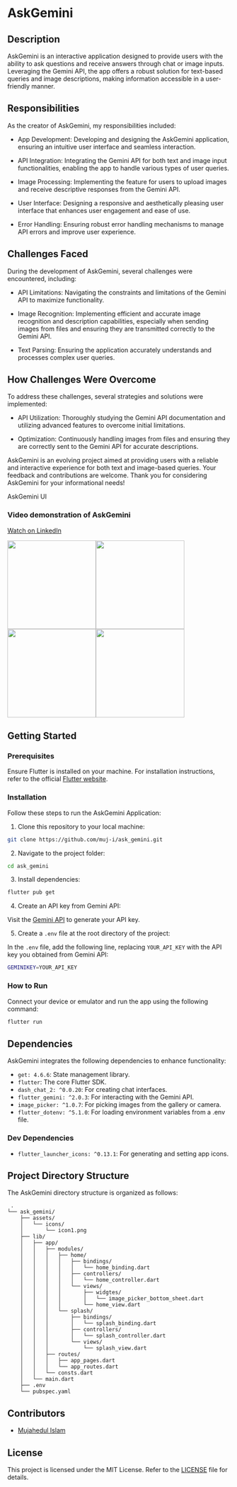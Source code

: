 # AskGemini

## Description
AskGemini is an interactive application designed to provide users with the ability to ask questions and receive answers through chat or image inputs. Leveraging the Gemini API, the app offers a robust solution for text-based queries and image descriptions, making information accessible in a user-friendly manner.

## Responsibilities
As the creator of AskGemini, my responsibilities included:

 - App Development: Developing and designing the AskGemini application, ensuring an intuitive user interface and seamless interaction.

 - API Integration: Integrating the Gemini API for both text and image input functionalities, enabling the app to handle various types of user queries.

 - Image Processing: Implementing the feature for users to upload images and receive descriptive responses from the Gemini API.

 - User Interface: Designing a responsive and aesthetically pleasing user interface that enhances user engagement and ease of use.

 - Error Handling: Ensuring robust error handling mechanisms to manage API errors and improve user experience.

## Challenges Faced
During the development of AskGemini, several challenges were encountered, including:

 - API Limitations: Navigating the constraints and limitations of the Gemini API to maximize functionality.

 - Image Recognition: Implementing efficient and accurate image recognition and description capabilities, especially when sending images from files and ensuring they are transmitted correctly to the Gemini API.

 - Text Parsing: Ensuring the application accurately understands and processes complex user queries.

## How Challenges Were Overcome
To address these challenges, several strategies and solutions were implemented:

 - API Utilization: Thoroughly studying the Gemini API documentation and utilizing advanced features to overcome initial limitations.

 - Optimization: Continuously handling images from files and ensuring they are correctly sent to the Gemini API for accurate descriptions.

AskGemini is an evolving project aimed at providing users with a reliable and interactive experience for both text and image-based queries. Your feedback and contributions are welcome. Thank you for considering AskGemini for your informational needs!


AskGemini UI

### Video demonstration of AskGemini

[Watch on LinkedIn](https://www.linkedin.com/posts/muj-i_just-created-a-new-app-called-askgemini-activity-7203906546500579328-_4ey/)


<div style="display: flex; flex-wrap: wrap;">
    <img src="https://raw.githubusercontent.com/muj-i/ask_gemini/main/screenshots/1.png" width="200" />
    <img src="https://raw.githubusercontent.com/muj-i/ask_gemini/main/screenshots/2.png" width="200" />
    <img src="https://raw.githubusercontent.com/muj-i/ask_gemini/main/screenshots/3.png" width="200" />
    <img src="https://raw.githubusercontent.com/muj-i/ask_gemini/main/screenshots/4.png" width="200" />
    </div>

## Getting Started

### Prerequisites

Ensure Flutter is installed on your machine. For installation instructions, refer to the official [Flutter website](https://flutter.dev/docs/get-started/install).

### Installation

Follow these steps to run the AskGemini Application:

1. Clone this repository to your local machine:

```bash
git clone https://github.com/muj-i/ask_gemini.git
```

2. Navigate to the project folder:

```bash
cd ask_gemini
```

3. Install dependencies:

```bash
flutter pub get
```

4. Create an API key from Gemini API:

Visit the [Gemini API](https://aistudio.google.com/app/apikey) to generate your API key.

5. Create a `.env` file at the root directory of the project:

In the `.env` file, add the following line, replacing `YOUR_API_KEY` with the API key you obtained from Gemini API:

```bash
GEMINIKEY=YOUR_API_KEY
```

### How to Run

Connect your device or emulator and run the app using the following command:

```bash
flutter run
```

## Dependencies

AskGemini integrates the following dependencies to enhance functionality:

- `get: 4.6.6`: State management library.
- `flutter`: The core Flutter SDK.
- `dash_chat_2: ^0.0.20`: For creating chat interfaces.
- `flutter_gemini: ^2.0.3`: For interacting with the Gemini API.
- `image_picker: ^1.0.7`: For picking images from the gallery or camera.
- `flutter_dotenv: ^5.1.0`: For loading environment variables from a .env file.

### Dev Dependencies

- `flutter_launcher_icons: ^0.13.1`: For generating and setting app icons.


## Project Directory Structure

The AskGemini directory structure is organized as follows:

```
 .
└── ask_gemini/
    ├── assets/
    │   └── icons/
    │       └── icon1.png
    ├── lib/
    │   ├── app/
    │   │   ├── modules/
    │   │   │   ├── home/
    │   │   │   │   ├── bindings/
    │   │   │   │   │   └── home_binding.dart
    │   │   │   │   ├── controllers/
    │   │   │   │   │   └── home_controller.dart
    │   │   │   │   └── views/
    │   │   │   │       ├── widgtes/
    │   │   │   │       │   └── image_picker_bottom_sheet.dart
    │   │   │   │       └── home_view.dart
    │   │   │   └── splash/
    │   │   │       ├── bindings/
    │   │   │       │   └── splash_binding.dart
    │   │   │       ├── controllers/
    │   │   │       │   └── splash_controller.dart
    │   │   │       └── views/
    │   │   │           └── splash_view.dart
    │   │   ├── routes/
    │   │   │   ├── app_pages.dart
    │   │   │   └── app_routes.dart
    │   │   └── consts.dart
    │   └── main.dart
    ├── .env
    └── pubspec.yaml
```

## Contributors

- [Mujahedul Islam](https://github.com/muj-i)

## License

This project is licensed under the MIT License. Refer to the [LICENSE](LICENSE) file for details.

